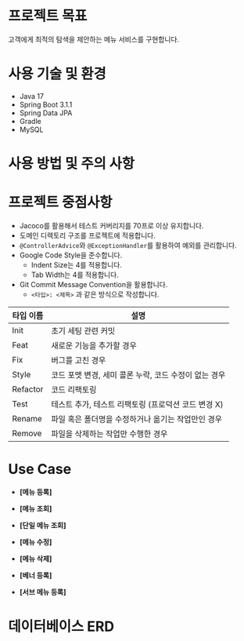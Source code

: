 # 프로젝트 목표
고객에게 최적의 탐색을 제안하는 메뉴 서비스를 구현합니다.

# 사용 기술 및 환경
- Java 17
- Spring Boot 3.1.1
- Spring Data JPA
- Gradle
- MySQL

# 사용 방법 및 주의 사항


# 프로젝트 중점사항
- Jacoco를 활용해서 테스트 커버리지를 70프로 이상 유지합니다.
- 도메인 디렉토리 구조를 프로젝트에 적용합니다.
- `@ControllerAdvice`와 `@ExceptionHandler`를 활용하여 예외를 관리합니다.
- Google Code Style을 준수합니다.
    - Indent Size는 4를 적용합니다.
    - Tab Width는 4를 적용합니다.
- Git Commit Message Convention을 활용합니다.
    - `<타입>: <제목>` 과 같은 방식으로 작성합니다.

| 타입 이름    | 설명                               | 
|----------|----------------------------------|
| Init     | 초기 세팅 관련 커밋                      |
| Feat     | 새로운 기능을 추가할 경우                   |
| Fix      | 버그를 고친 경우                        |
| Style    | 코드 포맷 변경, 세미 콜론 누락, 코드 수정이 없는 경우 |
| Refactor | 코드 리팩토링                          |
| Test     | 테스트 추가, 테스트 리팩토링 (프로덕션 코드 변경 X)  |
| Rename   | 파일 혹은 폴더명을 수정하거나 옮기는 작업만인 경우     |
| Remove   | 파일을 삭제하는 작업만 수행한 경우              |

# Use Case

- **[메뉴 등록]**

- **[메뉴 조회]**

- **[단일 메뉴 조회]**

- **[메뉴 수정]**

- **[메뉴 삭제]**

- **[베너 등록]**

- **[서브 메뉴 등록]**

# 데이터베이스 ERD
